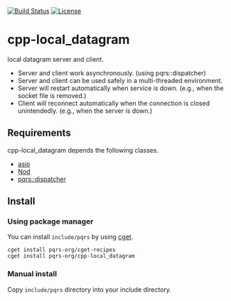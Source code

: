 [![Build Status](https://travis-ci.com/pqrs-org/cpp-local_datagram.svg?branch=master)](https://travis-ci.com/pqrs-org/cpp-local_datagram)
[![License](https://img.shields.io/badge/license-Boost%20Software%20License-blue.svg)](https://github.com/pqrs-org/cpp-local_datagram/blob/master/LICENSE.md)

# cpp-local_datagram

local datagram server and client.

- Server and client work asynchronously. (using pqrs::dispatcher)
- Server and client can be used safely in a multi-threaded environment.
- Server will restart automatically when service is down. (e.g., when the socket file is removed.)
- Client will reconnect automatically when the connection is closed unintendedly. (e.g., when the server is down.)

## Requirements

cpp-local_datagram depends the following classes.

- [asio](https://github.com/chriskohlhoff/asio/)
- [Nod](https://github.com/fr00b0/nod)
- [pqrs::dispatcher](https://github.com/pqrs-org/cpp-dispatcher)

## Install

### Using package manager

You can install `include/pqrs` by using [cget](https://github.com/pfultz2/cget).

```shell
cget install pqrs-org/cget-recipes
cget install pqrs-org/cpp-local_datagram
```

### Manual install

Copy `include/pqrs` directory into your include directory.
